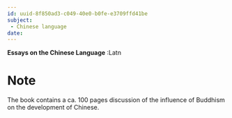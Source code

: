 ```yaml
---
id: uuid-8f850ad3-c049-40e0-b0fe-e3709ffd41be
subject: 
 - Chinese language
date: 
---
```


**Essays on the Chinese Language** :Latn
# Note
The book contains a ca. 100 pages discussion of the influence of Buddhism on the development of Chinese.